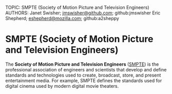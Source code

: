 TOPIC: SMPTE (Society of Motion Picture and Television Engineers)
AUTHORS: Janet Swisher; jmswisher@github.com; github:jmswisher
         Eric Shepherd; eshepherd@mozilla.com; github:a2sheppy

# SMPTE (Society of Motion Picture and Television Engineers)

The **Society of Motion Picture and Television Engineers** ([SMPTE](https://www.smpte.org/)) is the
professional association of engineers and scientists that develop and define standards and technologies
used to create, broadcast, store, and present entertainment media. For example, SMPTE defines the
standards used for digital cinema used by modern digital movie theaters.
